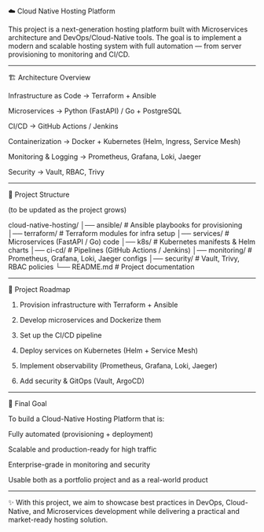 ☁️ Cloud Native Hosting Platform

This project is a next-generation hosting platform built with Microservices architecture and DevOps/Cloud-Native tools.
The goal is to implement a modern and scalable hosting system with full automation — from server provisioning to monitoring and CI/CD.


---

🏗 Architecture Overview

Infrastructure as Code → Terraform + Ansible

Microservices → Python (FastAPI) / Go + PostgreSQL

CI/CD → GitHub Actions / Jenkins

Containerization → Docker + Kubernetes (Helm, Ingress, Service Mesh)

Monitoring & Logging → Prometheus, Grafana, Loki, Jaeger

Security → Vault, RBAC, Trivy



---

📂 Project Structure

(to be updated as the project grows)

cloud-native-hosting/
│── ansible/         # Ansible playbooks for provisioning
│── terraform/       # Terraform modules for infra setup
│── services/        # Microservices (FastAPI / Go) code
│── k8s/             # Kubernetes manifests & Helm charts
│── ci-cd/           # Pipelines (GitHub Actions / Jenkins)
│── monitoring/      # Prometheus, Grafana, Loki, Jaeger configs
│── security/        # Vault, Trivy, RBAC policies
└── README.md        # Project documentation


---

🚀 Project Roadmap

1. Provision infrastructure with Terraform + Ansible


2. Develop microservices and Dockerize them


3. Set up the CI/CD pipeline


4. Deploy services on Kubernetes (Helm + Service Mesh)


5. Implement observability (Prometheus, Grafana, Loki, Jaeger)


6. Add security & GitOps (Vault, ArgoCD)




---

🎯 Final Goal

To build a Cloud-Native Hosting Platform that is:

Fully automated (provisioning + deployment)

Scalable and production-ready for high traffic

Enterprise-grade in monitoring and security

Usable both as a portfolio project and as a real-world product



---

✨ With this project, we aim to showcase best practices in DevOps, Cloud-Native, and Microservices development while delivering a practical and market-ready hosting solution.
